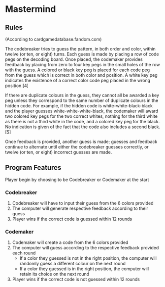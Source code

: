 # Mastermind

## Rules
(According to cardgamedatabase.fandom.com)

The codebreaker tries to guess the pattern, in both order and color, within twelve (or ten, or eight) turns. Each guess is made by placing a row of code pegs on the decoding board. Once placed, the codemaker provides feedback by placing from zero to four key pegs in the small holes of the row with the guess. A colored or black key peg is placed for each code peg from the guess which is correct in both color and position. A white key peg indicates the existence of a correct color code peg placed in the wrong position.[4]

If there are duplicate colours in the guess, they cannot all be awarded a key peg unless they correspond to the same number of duplicate colours in the hidden code. For example, if the hidden code is white-white-black-black and the player guesses white-white-white-black, the codemaker will award two colored key pegs for the two correct whites, nothing for the third white as there is not a third white in the code, and a colored key peg for the black. No indication is given of the fact that the code also includes a second black.[5]

Once feedback is provided, another guess is made; guesses and feedback continue to alternate until either the codebreaker guesses correctly, or twelve (or ten, or eight) incorrect guesses are made. 

## Program Features
Player begin by choosing to be Codebreaker or Codemaker at the start
### Codebreaker
1. Codebreaker will have to input their guess from the 6 colors provided
2. The computer will generate respective feedback according to their guess
3. Player wins if the correct code is guessed within 12 rounds

### Codemaker
1. Codemaker will create a code from the 6 colors provided
2. The computer will guess according to the respective feedback provided each round
    - If a color they guessed is not in the right position, the computer will randomly guess a different colour on the next round
    - If a color they guessed is in the right position, the computer will retain its choice on the next round
3. Player wins if the correct code is not guessed within 12 rounds
